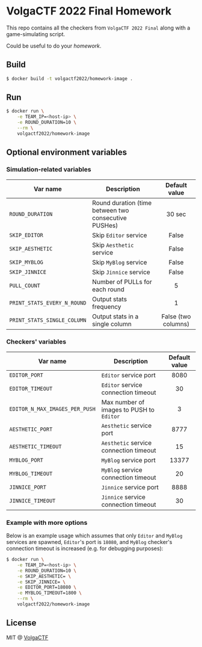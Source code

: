 # VolgaCTF 2022 Final Homework

This repo contains all the checkers from `VolgaCTF 2022 Final` along with a game-simulating script.

Could be useful to do your _homework_.

## Build

```bash
$ docker build -t volgactf2022/homework-image .
```

## Run

```bash
$ docker run \
    -e TEAM_IP=<host-ip> \
    -e ROUND_DURATION=10 \
    --rm \
    volgactf2022/homework-image
```

## Optional environment variables

### Simulation-related variables
| Var name                    | Description                                          |    Default value    |
|-----------------------------|------------------------------------------------------|:-------------------:|
| `ROUND_DURATION`            | Round duration (time between two consecutive PUSHes) |       30 sec        |
| `SKIP_EDITOR`               | Skip `Editor` service                                |        False        |
| `SKIP_AESTHETIC`            | Skip `Aesthetic` service                             |        False        |
| `SKIP_MYBLOG`               | Skip `MyBlog` service                                |        False        |
| `SKIP_JINNICE`              | Skip `Jinnice` service                               |        False        |
| `PULL_COUNT`                | Number of PULLs for each round                       |          5          |
| `PRINT_STATS_EVERY_N_ROUND` | Output stats frequency                               |          1          |
| `PRINT_STATS_SINGLE_COLUMN` | Output stats in a single column                      | False (two columns) |

### Checkers' variables
| Var name                       | Description                              | Default value |
|--------------------------------|------------------------------------------|:-------------:|
| `EDITOR_PORT`                  | `Editor` service port                    |     8080      |
| `EDITOR_TIMEOUT`               | `Editor` service connection timeout      |      30       |
| `EDITOR_N_MAX_IMAGES_PER_PUSH` | Max number of images to PUSH to `Editor` |       3       |
| `AESTHETIC_PORT`               | `Aesthetic` service port                 |     8777      |
| `AESTHETIC_TIMEOUT`            | `Aesthetic` service connection timeout   |      15       |
| `MYBLOG_PORT`                  | `MyBlog` service port                    |     13377     |
| `MYBLOG_TIMEOUT`               | `MyBlog` service connection timeout      |      20       |
| `JINNICE_PORT`                 | `Jinnice` service port                   |     8888      |
| `JINNICE_TIMEOUT`              | `Jinnice` service connection timeout     |      30       |

### Example with more options
Below is an example usage which assumes that only `Editor` and `MyBlog` services are spawned, 
`Editor`'s port is `18080`, and `MyBlog` checker's connection timeout is increased (e.g. for debugging purposes): 
```bash
$ docker run \
    -e TEAM_IP=<host-ip> \
    -e ROUND_DURATION=10 \
    -e SKIP_AESTHETIC= \
    -e SKIP_JINNICE= \
    -e EDITOR_PORT=18080 \
    -e MYBLOG_TIMEOUT=1800 \
    --rm \
    volgactf2022/homework-image
```

## License

MIT @ [VolgaCTF](https://github.com/VolgaCTF)
